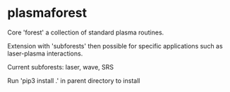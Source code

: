 # plasmaforest

Core 'forest' a collection of standard plasma routines. 

Extension with 'subforests' then possible for specific applications such as laser-plasma interactions.

Current subforests: laser, wave, SRS

Run 'pip3 install .' in parent directory to install
